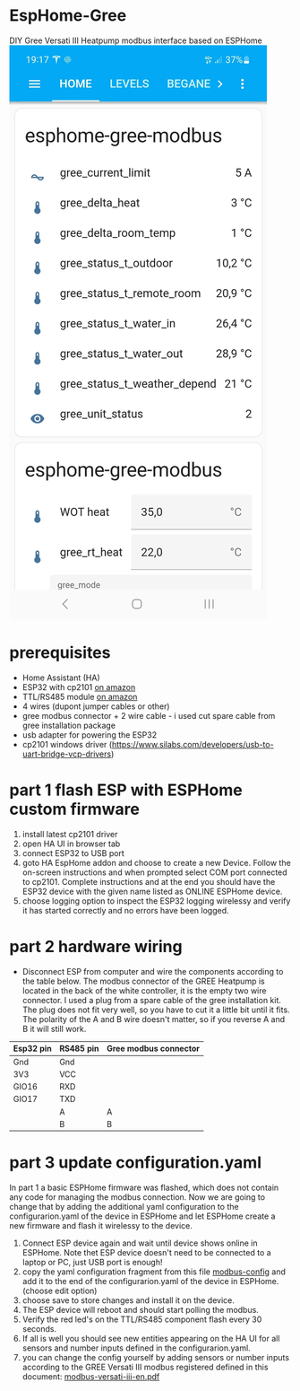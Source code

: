 # EspHome-Gree
DIY Gree Versati III Heatpump modbus interface based on ESPHome
![Home Assistant UI](/gWgBYqcLsEN2S66OJ06bcFKo.jpg)

# prerequisites
- Home Assistant (HA)
- ESP32 with cp2101 [on amazon](https://www.amazon.nl/dp/B071P98VTG?ref_=cm_sw_r_mwn_dp_SBXP3Q2HR019KM7MCFVS&th=1&psc=1)
- TTL/RS485 module [on amazon](https://www.amazon.nl/JZK-TTL-RS485-wederzijdse-automatische/dp/B09VGJCJKQ/ref=asc_df_B09VGJCJKQ/?tag=nlshogostdsp-21&linkCode=df0&hvadid=710089888508&hvpos=&hvnetw=g&hvrand=11833153590093676471&hvpone=&hvptwo=&hvqmt=&hvdev=m&hvdvcmdl=&hvlocint=&hvlocphy=1010747&hvtargid=pla-1679545185960&psc=1&mcid=18edd98694883752a51b49ac409b2db4&gad_source=1)
- 4 wires (dupont jumper cables or other)
- gree modbus connector + 2 wire cable - i used cut spare cable from gree installation package
- usb adapter for powering the ESP32
- cp2101 windows driver (https://www.silabs.com/developers/usb-to-uart-bridge-vcp-drivers)

# part 1 flash ESP with ESPHome custom firmware
1. install latest cp2101 driver
2. open HA UI in browser tab
3. connect ESP32 to USB port
4. goto HA EspHome addon and choose to create a new Device. Follow the on-screen instructions and when prompted select COM port connected to cp2101. Complete instructions and at the end you should have the ESP32 device with the given name listed as ONLINE ESPHome device.
5. choose logging option to inspect the ESP32 logging wirelessy and verify it has started correctly and no errors have been logged.
# part 2 hardware wiring
- Disconnect ESP from computer and wire the components according to the table below.
The modbus connector of the GREE Heatpump is located in the back of the white controller, it is the empty two wire connector. I used a plug from a spare cable of the gree installation kit. The plug does not fit very well, so you have to cut it a little bit until it fits. The polarity of the A and B wire doesn't matter, so if you reverse A and B it will still work.

|Esp32 pin|RS485 pin|Gree modbus connector|
|----------|----------|---------------|
|Gnd|Gnd||
|3V3|VCC||
|GIO16|RXD||
|GIO17|TXD||
||A|A|
||B|B|

# part 3 update configuration.yaml
In part 1 a basic ESPHome firmware was flashed, which does not contain any code for managing the modbus connection. Now we are going to change that by adding the additional yaml configuration to the configurarion.yaml of the device in ESPHome and let ESPHome create a new firmware and flash it wirelessy to the device.
1. Connect ESP device again and wait until device shows online in ESPHome. Note thet ESP device doesn't need to be connected to a laptop or PC, just USB port is enough!
2. copy the yaml configuration fragment from this file [modbus-config](/versati_III_modbus_part.yaml) and add it to the end of the configurarion.yaml of the device in ESPHome.(choose edit option)
1. choose save to store changes and install it on the device.
1. The ESP device will reboot and should start polling the modbus.
2. Verify the red led's on the TTL/RS485 component flash every 30 seconds.
3. If all is well you should see new entities appearing on the HA UI for all sensors and number inputs defined in the configurarion.yaml.
4. you can change the config yourself by adding sensors or number inputs according to the GREE Versati III modbus registered defined in this document: [modbus-versati-iii-en.pdf](https://drive.google.com/file/d/1_o67xv75g68sQVmECE-3xjOdgQOLe2Cn/view?pli=1)
